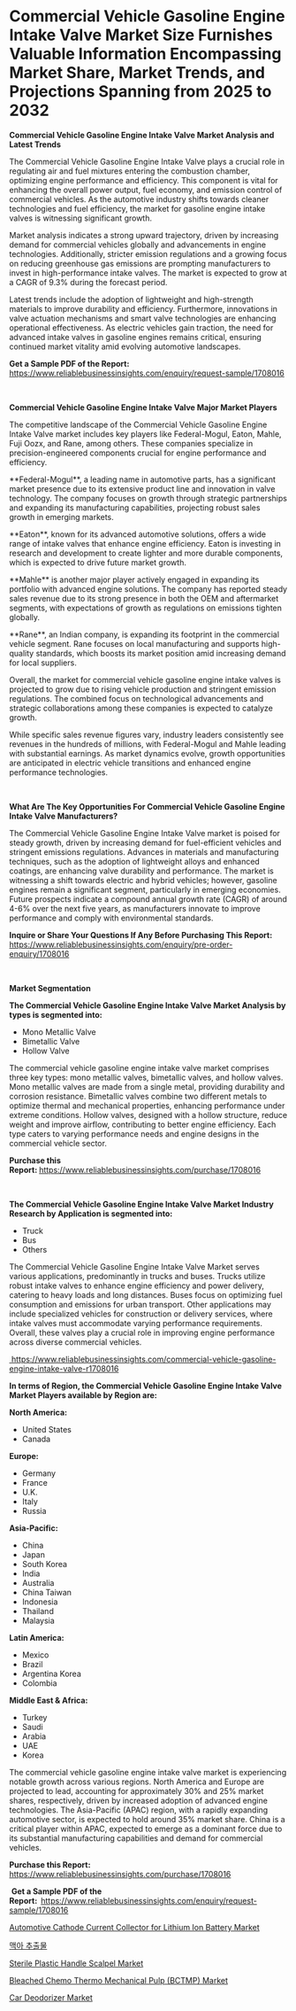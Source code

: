 <p><h1>Commercial Vehicle Gasoline Engine Intake Valve Market Size Furnishes Valuable Information Encompassing Market Share, Market Trends, and Projections Spanning from 2025 to 2032</h1></p><p><strong>Commercial Vehicle Gasoline Engine Intake Valve Market Analysis and Latest Trends</strong></p>
<p><p>The Commercial Vehicle Gasoline Engine Intake Valve plays a crucial role in regulating air and fuel mixtures entering the combustion chamber, optimizing engine performance and efficiency. This component is vital for enhancing the overall power output, fuel economy, and emission control of commercial vehicles. As the automotive industry shifts towards cleaner technologies and fuel efficiency, the market for gasoline engine intake valves is witnessing significant growth.</p><p>Market analysis indicates a strong upward trajectory, driven by increasing demand for commercial vehicles globally and advancements in engine technologies. Additionally, stricter emission regulations and a growing focus on reducing greenhouse gas emissions are prompting manufacturers to invest in high-performance intake valves. The market is expected to grow at a CAGR of 9.3% during the forecast period. </p><p>Latest trends include the adoption of lightweight and high-strength materials to improve durability and efficiency. Furthermore, innovations in valve actuation mechanisms and smart valve technologies are enhancing operational effectiveness. As electric vehicles gain traction, the need for advanced intake valves in gasoline engines remains critical, ensuring continued market vitality amid evolving automotive landscapes.</p></p>
<p><strong>Get a Sample PDF of the Report:&nbsp;</strong> <a href="https://www.reliablebusinessinsights.com/enquiry/request-sample/1708016?utm_campaign=97&utm_medium=2&utm_source=Github&utm_content=ia&utm_term=25032025&utm_id=commercial-vehicle-gasoline-engine-intake-valve">https://www.reliablebusinessinsights.com/enquiry/request-sample/1708016</a></p>
<p>&nbsp;</p>
<p><strong>Commercial Vehicle Gasoline Engine Intake Valve Major Market Players</strong></p>
<p><p>The competitive landscape of the Commercial Vehicle Gasoline Engine Intake Valve market includes key players like Federal-Mogul, Eaton, Mahle, Fuji Oozx, and Rane, among others. These companies specialize in precision-engineered components crucial for engine performance and efficiency.</p><p>**Federal-Mogul**, a leading name in automotive parts, has a significant market presence due to its extensive product line and innovation in valve technology. The company focuses on growth through strategic partnerships and expanding its manufacturing capabilities, projecting robust sales growth in emerging markets.</p><p>**Eaton**, known for its advanced automotive solutions, offers a wide range of intake valves that enhance engine efficiency. Eaton is investing in research and development to create lighter and more durable components, which is expected to drive future market growth.</p><p>**Mahle** is another major player actively engaged in expanding its portfolio with advanced engine solutions. The company has reported steady sales revenue due to its strong presence in both the OEM and aftermarket segments, with expectations of growth as regulations on emissions tighten globally.</p><p>**Rane**, an Indian company, is expanding its footprint in the commercial vehicle segment. Rane focuses on local manufacturing and supports high-quality standards, which boosts its market position amid increasing demand for local suppliers.</p><p>Overall, the market for commercial vehicle gasoline engine intake valves is projected to grow due to rising vehicle production and stringent emission regulations. The combined focus on technological advancements and strategic collaborations among these companies is expected to catalyze growth.</p><p>While specific sales revenue figures vary, industry leaders consistently see revenues in the hundreds of millions, with Federal-Mogul and Mahle leading with substantial earnings. As market dynamics evolve, growth opportunities are anticipated in electric vehicle transitions and enhanced engine performance technologies.</p></p>
<p>&nbsp;</p>
<p><strong>What Are The Key Opportunities For Commercial Vehicle Gasoline Engine Intake Valve Manufacturers?</strong></p>
<p><p>The Commercial Vehicle Gasoline Engine Intake Valve market is poised for steady growth, driven by increasing demand for fuel-efficient vehicles and stringent emissions regulations. Advances in materials and manufacturing techniques, such as the adoption of lightweight alloys and enhanced coatings, are enhancing valve durability and performance. The market is witnessing a shift towards electric and hybrid vehicles; however, gasoline engines remain a significant segment, particularly in emerging economies. Future prospects indicate a compound annual growth rate (CAGR) of around 4-6% over the next five years, as manufacturers innovate to improve performance and comply with environmental standards.</p></p>
<p><strong>Inquire or Share Your Questions If Any Before Purchasing This Report:</strong> <a href="https://www.reliablebusinessinsights.com/enquiry/pre-order-enquiry/1708016?utm_campaign=97&utm_medium=2&utm_source=Github&utm_content=ia&utm_term=25032025&utm_id=commercial-vehicle-gasoline-engine-intake-valve">https://www.reliablebusinessinsights.com/enquiry/pre-order-enquiry/1708016</a></p>
<p>&nbsp;</p>
<p><strong>Market Segmentation</strong></p>
<p><strong>The Commercial Vehicle Gasoline Engine Intake Valve Market Analysis by types is segmented into:</strong></p>
<p><ul><li>Mono Metallic Valve</li><li>Bimetallic Valve</li><li>Hollow Valve</li></ul></p>
<p><p>The commercial vehicle gasoline engine intake valve market comprises three key types: mono metallic valves, bimetallic valves, and hollow valves. Mono metallic valves are made from a single metal, providing durability and corrosion resistance. Bimetallic valves combine two different metals to optimize thermal and mechanical properties, enhancing performance under extreme conditions. Hollow valves, designed with a hollow structure, reduce weight and improve airflow, contributing to better engine efficiency. Each type caters to varying performance needs and engine designs in the commercial vehicle sector.</p></p>
<p><strong>Purchase this Report:&nbsp;</strong><a href="https://www.reliablebusinessinsights.com/purchase/1708016?utm_campaign=97&utm_medium=2&utm_source=Github&utm_content=ia&utm_term=25032025&utm_id=commercial-vehicle-gasoline-engine-intake-valve">https://www.reliablebusinessinsights.com/purchase/1708016</a></p>
<p>&nbsp;</p>
<p><strong>The Commercial Vehicle Gasoline Engine Intake Valve Market Industry Research by Application is segmented into:</strong></p>
<p><ul><li>Truck</li><li>Bus</li><li>Others</li></ul></p>
<p><p>The Commercial Vehicle Gasoline Engine Intake Valve Market serves various applications, predominantly in trucks and buses. Trucks utilize robust intake valves to enhance engine efficiency and power delivery, catering to heavy loads and long distances. Buses focus on optimizing fuel consumption and emissions for urban transport. Other applications may include specialized vehicles for construction or delivery services, where intake valves must accommodate varying performance requirements. Overall, these valves play a crucial role in improving engine performance across diverse commercial vehicles.</p></p>
<p><a href="https://www.reliablebusinessinsights.com/commercial-vehicle-gasoline-engine-intake-valve-r1708016?utm_campaign=97&utm_medium=2&utm_source=Github&utm_content=ia&utm_term=25032025&utm_id=commercial-vehicle-gasoline-engine-intake-valve">&nbsp;https://www.reliablebusinessinsights.com/commercial-vehicle-gasoline-engine-intake-valve-r1708016</a></p>
<p><strong>In terms of Region, the Commercial Vehicle Gasoline Engine Intake Valve Market Players available by Region are:</strong></p>
<p>
    <p> <strong> North America: </strong>
        <ul>
            <li>United States</li>
            <li>Canada</li>
        </ul>
        </p> 
    <p> <strong> Europe: </strong>
        <ul>
            <li>Germany</li>
            <li>France</li>
            <li>U.K.</li>
            <li>Italy</li>
            <li>Russia</li>
        </ul>
        </p> 
    <p> <strong> Asia-Pacific: </strong>
        <ul>
            <li>China</li>
            <li>Japan</li>
            <li>South Korea</li>
            <li>India</li>
            <li>Australia</li>
            <li>China Taiwan</li>
            <li>Indonesia</li>
            <li>Thailand</li>
            <li>Malaysia</li>
        </ul>
        </p> 
    <p> <strong> Latin America: </strong>
        <ul>
            <li>Mexico</li>
            <li>Brazil</li>
            <li>Argentina Korea</li>
            <li>Colombia</li>
        </ul>
        </p> 
    <p> <strong> Middle East & Africa: </strong>
        <ul>
            <li>Turkey</li>
            <li>Saudi</li>
            <li>Arabia</li>
            <li>UAE</li>
            <li>Korea</li>
        </ul>
    </p>
    </p>
<p><p>The commercial vehicle gasoline engine intake valve market is experiencing notable growth across various regions. North America and Europe are projected to lead, accounting for approximately 30% and 25% market shares, respectively, driven by increased adoption of advanced engine technologies. The Asia-Pacific (APAC) region, with a rapidly expanding automotive sector, is expected to hold around 35% market share. China is a critical player within APAC, expected to emerge as a dominant force due to its substantial manufacturing capabilities and demand for commercial vehicles.</p></p>
<p><strong>Purchase this Report: </strong><a href="https://www.reliablebusinessinsights.com/purchase/1708016?utm_campaign=97&utm_medium=2&utm_source=Github&utm_content=ia&utm_term=25032025&utm_id=commercial-vehicle-gasoline-engine-intake-valve">https://www.reliablebusinessinsights.com/purchase/1708016</a></p>
<p>&nbsp;<strong>Get a Sample PDF of the Report:&nbsp;&nbsp;</strong><a href="https://www.reliablebusinessinsights.com/enquiry/request-sample/1708016?utm_campaign=97&utm_medium=2&utm_source=Github&utm_content=ia&utm_term=25032025&utm_id=commercial-vehicle-gasoline-engine-intake-valve">https://www.reliablebusinessinsights.com/enquiry/request-sample/1708016</a></p>
<p><strong></strong></p>
<p><p><a href="https://github.com/kuciakkukalo/Market-Research-Report-List-1/blob/main/automotive-cathode-current-collector-for-lithium-ion-battery-market.md?utm_campaign=97&utm_medium=2&utm_source=Github&utm_content=ia&utm_term=25032025&utm_id=commercial-vehicle-gasoline-engine-intake-valve">Automotive Cathode Current Collector for Lithium Ion Battery Market</a></p><p><a href="https://github.com/sougarounis/Market-Research-Report-List-7/blob/main/247078449238.md?utm_campaign=97&utm_medium=2&utm_source=Github&utm_content=ia&utm_term=25032025&utm_id=commercial-vehicle-gasoline-engine-intake-valve">맥아 추출물</a></p><p><a href="https://github.com/taffouasaoka/Market-Research-Report-List-1/blob/main/sterile-plastic-handle-scalpel-market.md?utm_campaign=97&utm_medium=2&utm_source=Github&utm_content=ia&utm_term=25032025&utm_id=commercial-vehicle-gasoline-engine-intake-valve">Sterile Plastic Handle Scalpel Market</a></p><p><a href="https://github.com/moorsdorak31/Market-Research-Report-List-1/blob/main/bleached-chemo-thermo-mechanical-pulp-bctmp-market.md?utm_campaign=97&utm_medium=2&utm_source=Github&utm_content=ia&utm_term=25032025&utm_id=commercial-vehicle-gasoline-engine-intake-valve">Bleached Chemo Thermo Mechanical Pulp (BCTMP) Market</a></p><p><a href="https://github.com/danitkeavyx7/Market-Research-Report-List-1/blob/main/car-deodorizer-market.md?utm_campaign=97&utm_medium=2&utm_source=Github&utm_content=ia&utm_term=25032025&utm_id=commercial-vehicle-gasoline-engine-intake-valve">Car Deodorizer Market</a></p></p>